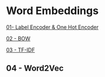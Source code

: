 # Word Embeddings

[01- Label Encoder & One Hot Encoder](https://github.com/Fawzy-AI-Explorer/NLP-Tea/tree/main/02-Word%20Embeddings/2.1-Label%20Encoder%20and%20One%20Hot%20Encoder)
<br>

[02 - BOW](https://github.com/Fawzy-AI-Explorer/NLP-Tea/tree/main/02-Word%20Embeddings/2.2-BOW)
<br>

[03 - TF-IDF](https://github.com/Fawzy-AI-Explorer/NLP-Tea/tree/main/02-Word%20Embeddings/2.3-TF_IDF)
<br>

## 04 - Word2Vec
